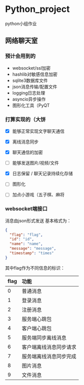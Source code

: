 # Python_project
python小组作业

## 网络聊天室

### 预计会用到的

- websocket/ssl加密
- hashlib对敏感信息加密
- sqlite3数据库文件
- json消息传输/配置文件
- logging日志处理
- asyncio异步操作
- 图形化工具（PyQT

### 打算实现的（大饼

- [x] 能够正常实现文字聊天通信
- [x] 离线消息同步
- [x] 聊天通信的加密
- [ ] 能够发送图片/视频/文件
- [x] 日志保留 / 聊天记录持续化存储
- [ ] 图形化
- [ ] 加点小游戏（五子棋、麻将



### websocket端接口
消息由json形式发送
基本格式为：
```json
{
  "flag": "flag",
  "id": "id",
  "name": "name",
  "message": "message",
  "timestamp": "times"
}
```
其中flag作为不同信息的标识：

| flag | 功能          |
|:-----|:------------|
| 0    | 普通消息        |
| 1    | 登录消息        |
| 2    | 注册消息        |
| 3    | 服务端心跳包      |
| 4    | 客户端心跳包      |
| 5    | 服务端同步离线消息   |
| 6    | 客户端离线消息同步请求 |
| 7    | 服务端离线消息同步完成 |
| 8    | 图片消息        |
| 9    | 文件消息        |
